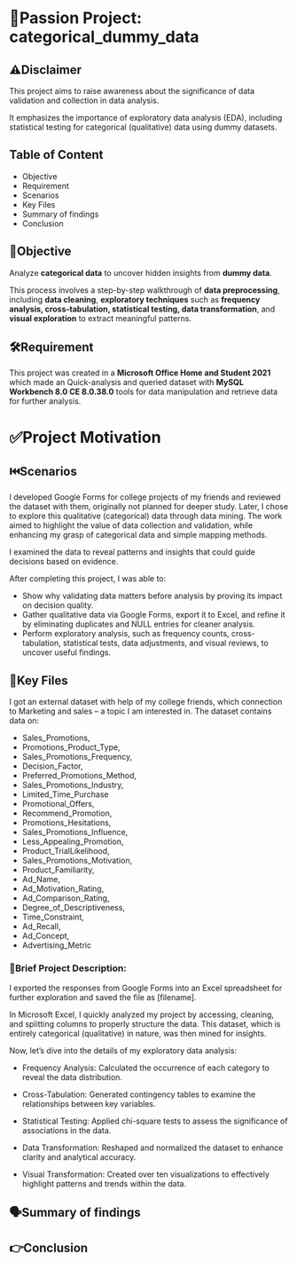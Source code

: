 # 📌Passion Project: categorical_dummy_data

## ⚠️Disclaimer
This project aims to raise awareness about the significance of data validation and collection in data analysis. 

It emphasizes the importance of exploratory data analysis (EDA), including statistical testing for categorical (qualitative) data using dummy datasets.

## Table of Content
   * Objective
   * Requirement
   * Scenarios
   * Key Files
   * Summary of findings
   * Conclusion

## **🎯Objective**
Analyze **categorical data** to uncover hidden insights from **dummy data**. 

This process involves a step-by-step walkthrough of **data preprocessing**, including **data cleaning**, **exploratory techniques** such as **frequency analysis, cross-tabulation, statistical testing, data transformation**, and **visual exploration** to extract meaningful patterns.

## **🛠️Requirement**
This project was created in a **Microsoft Office Home and Student 2021** which made an Quick-analysis and queried dataset with **MySQL Workbench 8.0 CE 8.0.38.0** tools for data manipulation and 
retrieve data for further analysis.

# ✅Project Motivation

## **⏮️Scenarios**
I developed Google Forms for college projects of my friends and reviewed the dataset with them, originally not planned for deeper study. 
Later, I chose to explore this qualitative (categorical) data through data mining. The work aimed to highlight the value of data collection and validation, while enhancing my grasp of categorical data and simple mapping methods.

I examined the data to reveal patterns and insights that could guide decisions based on evidence.

After completing this project, I was able to:
* Show why validating data matters before analysis by proving its impact on decision quality.
* Gather qualitative data via Google Forms, export it to Excel, and refine it by eliminating duplicates and NULL entries for cleaner analysis.
* Perform exploratory analysis, such as frequency counts, cross-tabulation, statistical tests, data adjustments, and visual reviews, to uncover useful findings.

## **📁Key Files**
I got an external dataset with help of my college friends, which connection to Marketing and sales – a topic I am interested in. The dataset contains data on:

* Sales_Promotions,
* Promotions_Product_Type,
* Sales_Promotions_Frequency,
* Decision_Factor,
* Preferred_Promotions_Method,
* Sales_Promotions_Industry,
* Limited_Time_Purchase
* Promotional_Offers,
* Recommend_Promotion,
* Promotions_Hesitations,
* Sales_Promotions_Influence,
* Less_Appealing_Promotion,
* Product_TrialLikelihood,
* Sales_Promotions_Motivation,
* Product_Familiarity,
* Ad_Name,
* Ad_Motivation_Rating,
* Ad_Comparison_Rating,
* Degree_of_Descriptiveness,
* Time_Constraint,
* Ad_Recall,
* Ad_Concept,
* Advertising_Metric

### 💼Brief Project Description:
I exported the responses from Google Forms into an Excel spreadsheet for further exploration and saved the file as [filename]. 

In Microsoft Excel, I quickly analyzed my project by accessing, cleaning, and splitting columns to properly structure the data. This dataset, which is entirely categorical (qualitative) in nature, was then mined for insights. 

Now, let’s dive into the details of my exploratory data analysis:

* Frequency Analysis: Calculated the occurrence of each category to reveal the data distribution.


* Cross-Tabulation: Generated contingency tables to examine the relationships between key variables.


* Statistical Testing: Applied chi-square tests to assess the significance of associations in the data.


* Data Transformation: Reshaped and normalized the dataset to enhance clarity and analytical accuracy.


* Visual Transformation: Created over ten visualizations to effectively highlight patterns and trends within the data.


## **🗣️Summary of findings**



## **👉Conclusion**








